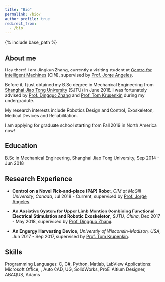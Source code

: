 ```yaml
---
title: "Bio"
permalink: /bio/
author_profile: true
redirect_from:
  - /bio
---
```


{% include base_path %}

## About me

Hey there! I am Jingkun Zhang, currently a visiting student at [Centre for Intelligent Machines](http://www.cim.mcgill.ca/) (CIM), supervised by [Prof. Jorge Angeles](http://www.cim.mcgill.ca/~angeles/).

Before it, I just obtained my B.Sc degree in Mechanical Engineering from [Shanghai Jiao Tong University](http://202.120.53.238/English/) (SJTU) in June 2018. I was fortunately advised by [Prof. Dingguo Zhang](http://bbl.sjtu.edu.cn/dgzhang.htm) and [Prof. Tom Krupenkin](https://directory.engr.wisc.edu/me/Faculty/Krupenkin_Tom/) during my undergradute.

My research interests include Robotics Design and Control, Exoskeleton, Medical Devices and Rehabilitation.

I am applying for graduate school starting from Fall 2019 in North America now!

## Education

B.Sc in Mechanical Engineering, Shanghai Jiao Tong University, Sep 2014 - Jun 2018

## Research Experience

- **Control on a Novel Pick-and-place (P&P) Robot**, *CIM at McGill University, Canada*, Jul 2018 - Current, supervised by [Prof. Jorge Angeles](http://www.cim.mcgill.ca/~angeles/).

- **An Assistive System for Upper Limb Montion Combining Functional Electrical Stimulation and Robotic Exoskeleton**, *SJTU, China*, Dec 2017 - May 2018, superivised by [Prof. Dingguo Zhang](http://bbl.sjtu.edu.cn/dgzhang.htm).

- **An Engergy Harvesting Device**, *Universtiy of Wisconsin-Madison, USA*, Jun 2017 - Sep 2017, supervised by [Prof. Tom Krupenkin](https://directory.engr.wisc.edu/me/Faculty/Krupenkin_Tom/).

## Skills

Programming Languages: C, C#, Python, Matlab, LabView
Applications: Microsoft Office, , Auto CAD, UG, SolidWorks, ProE, Altium Designer, ABAQUS, Adams
